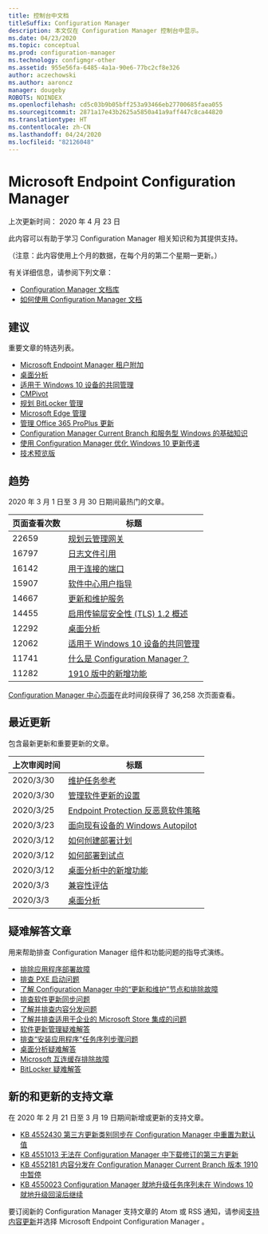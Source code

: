 ```yaml
---
title: 控制台中文档
titleSuffix: Configuration Manager
description: 本文仅在 Configuration Manager 控制台中显示。
ms.date: 04/23/2020
ms.topic: conceptual
ms.prod: configuration-manager
ms.technology: configmgr-other
ms.assetid: 955e56fa-6485-4a1a-90e6-77bc2cf8e326
author: aczechowski
ms.author: aaroncz
manager: dougeby
ROBOTS: NOINDEX
ms.openlocfilehash: cd5c03b9b05bff253a93466eb27700685faea055
ms.sourcegitcommit: 2871a17e43b2625a5850a41a9aff447c8ca44820
ms.translationtype: HT
ms.contentlocale: zh-CN
ms.lasthandoff: 04/24/2020
ms.locfileid: "82126048"
---
```

<!-- 
- Feature 1357546
- This page displays in-console, under the Community workspace, Documentation node. 
- Don't use any relative links; must be full https://docs.microsoft.com and language neutral
- Process: https://microsoft.sharepoint.com/teams/ConfigMgr/Documents/ContentPub/Data%20collection%20process%20for%20Feature%201357546%20In-console%20documentation.docx?web=1
-->

# <a name="microsoft-endpoint-configuration-manager-documentation"></a>Microsoft Endpoint Configuration Manager

上次更新时间：  2020 年 4 月 23 日

此内容可以有助于学习 Configuration Manager 相关知识和为其提供支持。

（注意：此内容使用上个月的数据，在每个月的第二个星期一更新。）

有关详细信息，请参阅下列文章：

- [Configuration Manager 文档库](https://docs.microsoft.com/mem/configmgr)  
- [如何使用 Configuration Manager 文档](https://docs.microsoft.com/mem/configmgr/core/understand/use-docs)

## <a name="recommended"></a>建议

重要文章的特选列表。

- [Microsoft Endpoint Manager 租户附加](https://docs.microsoft.com/mem/configmgr/tenant-attach/device-sync-actions)
- [桌面分析](https://docs.microsoft.com/mem/configmgr/desktop-analytics/overview)
- [适用于 Windows 10 设备的共同管理](https://docs.microsoft.com/mem/configmgr/comanage/overview)  
- [CMPivot](https://docs.microsoft.com/mem/configmgr/core/servers/manage/cmpivot)  
- [规划 BitLocker 管理](https://docs.microsoft.com/mem/configmgr/protect/plan-design/bitlocker-management)  
- [Microsoft Edge 管理](https://docs.microsoft.com/mem/configmgr/apps/deploy-use/deploy-edge)  
- [管理 Office 365 ProPlus 更新](https://docs.microsoft.com/mem/configmgr/sum/deploy-use/manage-office-365-proplus-updates)  
- [Configuration Manager Current Branch 和服务型 Windows 的基础知识](https://docs.microsoft.com/mem/configmgr/core/understand/configuration-manager-and-windows-as-service)
- [使用 Configuration Manager 优化 Windows 10 更新传递](https://docs.microsoft.com/mem/configmgr/sum/deploy-use/optimize-windows-10-update-delivery)
- [技术预览版](https://docs.microsoft.com/mem/configmgr/core/get-started/technical-preview)

## <a name="trending"></a>趋势

2020 年 3 月 1 日至 3 月 30 日期间最热门的文章。

| 页面查看次数 | 标题 |
|------------|-------|
| 22659 | [规划云管理网关](https://docs.microsoft.com/configmgr/core/clients/manage/cmg/plan-cloud-management-gateway) |
| 16797 | [日志文件引用](https://docs.microsoft.com/configmgr/core/plan-design/hierarchy/log-files) |
| 16142 | [用于连接的端口](https://docs.microsoft.com/configmgr/core/plan-design/hierarchy/ports) |
| 15907 | [软件中心用户指导](https://docs.microsoft.com/configmgr/core/understand/software-center) |
| 14667 | [更新和维护服务](https://docs.microsoft.com/configmgr/core/servers/manage/updates) |
| 14455 | [启用传输层安全性 (TLS) 1.2 概述](https://docs.microsoft.com/configmgr/core/plan-design/security/enable-tls-1-2) |
| 12292 | [桌面分析](https://docs.microsoft.com/configmgr/desktop-analytics/overview) |
| 12062 | [适用于 Windows 10 设备的共同管理](https://docs.microsoft.com/configmgr/comanage/overview) |
| 11741 | [什么是 Configuration Manager？](https://docs.microsoft.com/configmgr/core/understand/introduction) |
| 11282 | [1910 版中的新增功能](https://docs.microsoft.com/configmgr/core/plan-design/changes/whats-new-in-version-1910) |

[Configuration Manager 中心页面](https://docs.microsoft.com/mem/configmgr/)在此时间段获得了 36,258 次页面查看。

## <a name="recently-updated"></a>最近更新

包含最新更新和重要更新的文章。

| 上次审阅时间 | 标题 |
|---------------|-------|
| 2020/3/30 | [维护任务参考](https://docs.microsoft.com/configmgr/core/servers/manage/reference-for-maintenance-tasks) |
| 2020/3/30 | [管理软件更新的设置](https://docs.microsoft.com/configmgr/sum/get-started/manage-settings-for-software-updates) |
| 2020/3/25 | [Endpoint Protection 反恶意软件策略](https://docs.microsoft.com/configmgr/protect/deploy-use/endpoint-antimalware-policies) |
| 2020/3/23 | [面向现有设备的 Windows Autopilot](https://docs.microsoft.com/configmgr/osd/deploy-use/windows-autopilot-for-existing-devices) |
| 2020/3/12 | [如何创建部署计划](https://docs.microsoft.com/configmgr/desktop-analytics/create-deployment-plans) |
| 2020/3/12 | [如何部署到试点](https://docs.microsoft.com/configmgr/desktop-analytics/deploy-pilot) |
| 2020/3/12 | [桌面分析中的新增功能](https://docs.microsoft.com/configmgr/desktop-analytics/whats-new) |
| 2020/3/3 | [兼容性评估](https://docs.microsoft.com/configmgr/desktop-analytics/compat-assessment) |
| 2020/3/3 | [桌面分析](https://docs.microsoft.com/configmgr/desktop-analytics/overview) |

## <a name="troubleshooting-articles"></a>疑难解答文章

用来帮助排查 Configuration Manager 组件和功能问题的指导式演练。

- [排除应用程序部署故障](https://docs.microsoft.com/mem/configmgr/apps/understand/app-deployment-technical-reference)
- [排查 PXE 启动问题](https://support.microsoft.com/help/4468612)
- [了解 Configuration Manager 中的“更新和维护”节点和排除故障](https://support.microsoft.com/help/4490424)
- [排查软件更新同步问题](https://support.microsoft.com/help/10059)
- [了解并排查内容分发问题](https://support.microsoft.com/help/4482728)
- [了解并排查适用于企业的 Microsoft Store 集成的问题](https://docs.microsoft.com/mem/configmgr/apps/deploy-use/troubleshoot-microsoft-store-for-business-integration)
- [软件更新管理疑难解答](https://support.microsoft.com/help/10680)
- [排查“安装应用程序”任务序列步骤问题](https://support.microsoft.com/help/18408/)
- [桌面分析疑难解答](https://docs.microsoft.com/mem/configmgr/desktop-analytics/troubleshooting)
- [Microsoft 互连缓存排除故障](https://docs.microsoft.com/mem/configmgr/core/servers/deploy/configure/troubleshoot-microsoft-connected-cache)
- [BitLocker 疑难解答](https://docs.microsoft.com/mem/configmgr/protect/tech-ref/bitlocker/troubleshoot)

## <a name="new-and-updated-support-articles"></a>新的和更新的支持文章

在 2020 年 2 月 21 日至 3 月 19 日期间新增或更新的支持文章。

- [KB 4552430 第三方更新类别同步在 Configuration Manager 中重置为默认值](https://support.microsoft.com/help/4552430)
- [KB 4551013 无法在 Configuration Manager 中下载修订的第三方更新](https://support.microsoft.com/help/4551013)
- [KB 4552181 内容分发在 Configuration Manager Current Branch 版本 1910 中暂停](https://support.microsoft.com/help/4552181)
- [KB 4550023 Configuration Manager 就地升级任务序列未在 Windows 10 就地升级回滚后继续](https://support.microsoft.com/help/4550023)

要订阅新的 Configuration Manager 支持文章的 Atom 或 RSS 通知，请参阅[支持内容更新](https://support.microsoft.com/help/4089498/)并选择 Microsoft Endpoint Configuration Manager  。  
